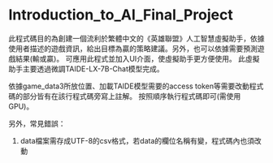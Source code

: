 # Introduction_to_AI_Final_Project
此程式碼目的為創建一個流利於繁體中文的《英雄聯盟》人工智慧虛擬助手，依據使用者描述的遊戲資訊，給出目標為贏的策略建議。另外，也可以依據需要預測遊戲結果(輸或贏)。
可應用此程式並加入UI介面，使虛擬助手更方便使用。
此虛擬助手主要透過微調TAIDE-LX-7B-Chat模型完成。

依據game_data3所放位置、加載TAIDE模型需要的access token等需要改動程式碼的部分皆有在該行程式碼旁寫上註解。
按照順序執行程式碼即可(需使用GPU)。

另外，常見錯誤：
1. data檔案需存成UTF-8的csv格式，若data的欄位名稱有變，程式碼內也須改動
